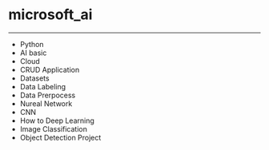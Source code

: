 # microsoft_ai
---

- Python
- AI basic
- Cloud
- CRUD Application
- Datasets
- Data Labeling
- Data Prerpocess
- Nureal Network
- CNN
- How to Deep Learning
- Image Classification
- Object Detection Project
